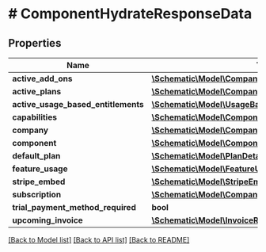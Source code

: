 # # ComponentHydrateResponseData

## Properties

Name | Type | Description | Notes
------------ | ------------- | ------------- | -------------
**active_add_ons** | [**\Schematic\Model\CompanyPlanDetailResponseData[]**](CompanyPlanDetailResponseData.md) |  |
**active_plans** | [**\Schematic\Model\CompanyPlanDetailResponseData[]**](CompanyPlanDetailResponseData.md) |  |
**active_usage_based_entitlements** | [**\Schematic\Model\UsageBasedEntitlementResponseData[]**](UsageBasedEntitlementResponseData.md) |  |
**capabilities** | [**\Schematic\Model\ComponentCapabilities**](ComponentCapabilities.md) |  | [optional]
**company** | [**\Schematic\Model\CompanyDetailResponseData**](CompanyDetailResponseData.md) |  | [optional]
**component** | [**\Schematic\Model\ComponentResponseData**](ComponentResponseData.md) |  | [optional]
**default_plan** | [**\Schematic\Model\PlanDetailResponseData**](PlanDetailResponseData.md) |  | [optional]
**feature_usage** | [**\Schematic\Model\FeatureUsageDetailResponseData**](FeatureUsageDetailResponseData.md) |  | [optional]
**stripe_embed** | [**\Schematic\Model\StripeEmbedInfo**](StripeEmbedInfo.md) |  | [optional]
**subscription** | [**\Schematic\Model\CompanySubscriptionResponseData**](CompanySubscriptionResponseData.md) |  | [optional]
**trial_payment_method_required** | **bool** |  | [optional]
**upcoming_invoice** | [**\Schematic\Model\InvoiceResponseData**](InvoiceResponseData.md) |  | [optional]

[[Back to Model list]](../../README.md#models) [[Back to API list]](../../README.md#endpoints) [[Back to README]](../../README.md)
